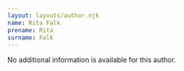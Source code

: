 ```yaml
---
layout: layouts/author.njk
name: Rita Falk
prename: Rita
surname: Falk
---
```

No additional information is available for this author.
